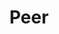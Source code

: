 ---
pid: pt387
title: Peer
location_transcription: Any Riverfront
coordinates: "[-75.140089999174, 39.947674148375]"
zipcode: '11206'
gen_neighborhood: 
neighborhood: 
outside_phl: 'Brooklyn NY '
age: '42'
age_range: 40-49
instagram: 
image_file_name: pt_387.jpg
proposal_transcription: "// A glass tunnel to see under river - walk through//"
topic: Architecture,Environment
topic_summary: 0, 0
type: Infrastructure,Space,Gateway,Bridge
keywords_other: Pier
credit: Annalisa
image_labels: 
twitter: 
facebook: 
permalink: "/monuments/pt387/"
layout: item-page
---